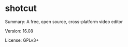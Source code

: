 #           shotcut
 
Summary:        A free, open source, cross-platform video editor
 
Version:        16.08
 
License:        GPLv3+
 
